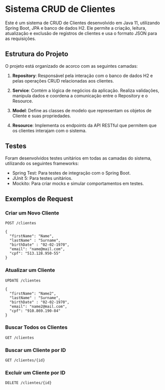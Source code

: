 # Sistema CRUD de Clientes

Este é um sistema de CRUD de Clientes desenvolvido em Java 11, utilizando Spring Boot, JPA e banco de dados H2. Ele permite a criação, leitura, atualização e exclusão de registros de clientes e usa o formato JSON para as requisições.

## Estrutura do Projeto

O projeto está organizado de acorco com as seguintes camadas:

1. **Repository**: Responsável pela interação com o banco de dados H2 e pelas operações CRUD relacionadas aos clientes.

2. **Service**: Contém a lógica de negócios da aplicação. Realiza validações, manipula dados e coordena a comunicação entre o Repository e o Resource.

3. **Model**: Define as classes de modelo que representam os objetos de Cliente e suas propriedades.

4. **Resource**: Implementa os endpoints da API RESTful que permitem que os clientes interajam com o sistema.

## Testes

Foram desenvolvidos testes unitários em todas as camadas do sistema, utilizando os seguintes frameworks:

* Spring Test: Para testes de integração com o Spring Boot.
* JUnit 5: Para testes unitários.
* Mockito: Para criar mocks e simular comportamentos em testes.

## Exemplos de Request

### Criar um Novo Cliente

```http
POST /clientes

{
  "firstName": "Name",
  "lastName" : "Surname",
  "birthDate" : "02-02-1970",
  "email": "name@mail.com",
  "cpf": "513.128.950-55"
}
```
### Atualizar um Cliente

```http
UPDATE /clientes

{
  "firstName": "Name2",
  "lastName" : "Surname",
  "birthDate" : "02-02-1970",
  "email": "name2@mail.com",
  "cpf": "910.869.190-84"
}
```
### Buscar Todos os Clientes

```http
GET /clientes
```
### Buscar um Cliente por ID

```http
GET /clientes/{id}
```
### Excluir um Cliente por ID

```http
DELETE /clientes/{id}
```
